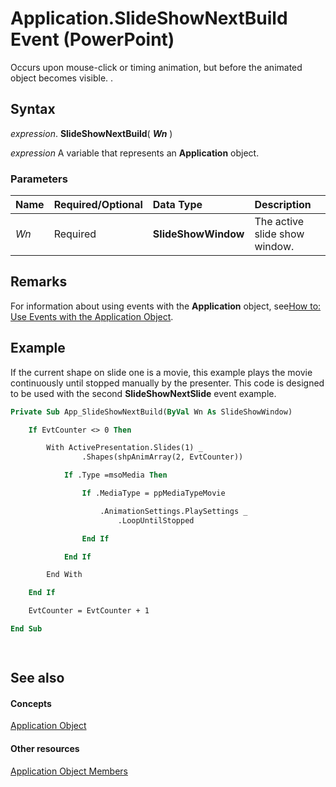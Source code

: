 
# Application.SlideShowNextBuild Event (PowerPoint)

Occurs upon mouse-click or timing animation, but before the animated object becomes visible. .


## Syntax

 _expression_. **SlideShowNextBuild**( **_Wn_** )

 _expression_ A variable that represents an **Application** object.


### Parameters



|**Name**|**Required/Optional**|**Data Type**|**Description**|
|:-----|:-----|:-----|:-----|
| _Wn_|Required|**SlideShowWindow**|The active slide show window.|

## Remarks

For information about using events with the  **Application** object, see[How to: Use Events with the Application Object](b657ab62-67fa-4eeb-736c-86e31a026c73.md).


## Example

If the current shape on slide one is a movie, this example plays the movie continuously until stopped manually by the presenter. This code is designed to be used with the second  **SlideShowNextSlide** event example.


```vb
Private Sub App_SlideShowNextBuild(ByVal Wn As SlideShowWindow)

    If EvtCounter <> 0 Then

        With ActivePresentation.Slides(1) _
                .Shapes(shpAnimArray(2, EvtCounter))

            If .Type =msoMedia Then

                If .MediaType = ppMediaTypeMovie

                    .AnimationSettings.PlaySettings _
                        .LoopUntilStopped

                End If

            End If

        End With

    End If

	EvtCounter = EvtCounter + 1

End Sub

	
```


## See also


#### Concepts


[Application Object](978c2b99-4271-b953-4283-73b5f3d96f41.md)
#### Other resources


[Application Object Members](7a9042da-ef77-ebba-c872-f736bf486674.md)
